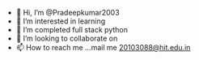- 👋 Hi, I’m @Pradeepkumar2003
- 👀 I’m interested in learning
- 🌱 I’m completed full stack python
- 💞️ I’m looking to collaborate on 
- 📫 How to reach me ...mail me 20103088@hit.edu.in

<!---
Pradeepkumar2003/Pradeepkumar2003 is a ✨ special ✨ repository because its `README.md` (this file) appears on your GitHub profile.
You can click the Preview link to take a look at your changes.
--->
                
